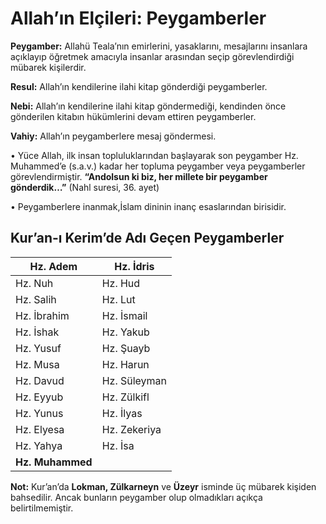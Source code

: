 # **Allah’ın Elçileri: Peygamberler**

**Peygamber:** Allahü Teala’nın emirlerini, yasaklarını, mesajlarını insanlara açıklayıp öğretmek amacıyla insanlar arasından seçip görevlendirdiği mübarek kişilerdir.

**Resul:** Allah’ın kendilerine ilahi kitap gönderdiği peygamberler.

**Nebi:** Allah’ın kendilerine ilahi kitap göndermediği, kendinden önce gönderilen kitabın hükümlerini devam ettiren peygamberler.

**Vahiy:** Allah’ın peygamberlere mesaj göndermesi.

• Yüce Allah, ilk insan topluluklarından başlayarak son peygamber Hz. Muhammed’e (s.a.v.) kadar her topluma peygamber veya peygamberler görevlendirmiştir. **“Andolsun ki biz, her millete bir peygamber gönderdik…”** (Nahl suresi, 36. ayet)

• Peygamberlere inanmak,İslam dininin inanç esaslarından birisidir.

## **Kur’an-ı Kerim’de Adı Geçen Peygamberler**

| Hz. Adem         | Hz. İdris    |
|------------------|--------------|
| Hz. Nuh          | Hz. Hud      |
| Hz. Salih        | Hz. Lut      |
| Hz. İbrahim      | Hz. İsmail   |
| Hz. İshak        | Hz. Yakub    |
| Hz. Yusuf        | Hz. Şuayb    |
| Hz. Musa         | Hz. Harun    |
| Hz. Davud        | Hz. Süleyman |
| Hz. Eyyub        | Hz. Zülkifl  |
| Hz. Yunus        | Hz. İlyas    |
| Hz. Elyesa       | Hz. Zekeriya |
| Hz. Yahya        | Hz. İsa      |
| **Hz. Muhammed** |              |

**Not:** Kur’an’da **Lokman, Zülkarneyn** ve **Üzeyr** isminde üç mübarek kişiden bahsedilir. Ancak bunların peygamber olup olmadıkları açıkça belirtilmemiştir.
